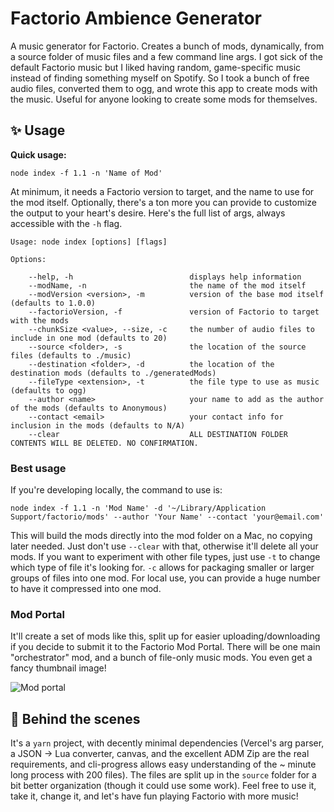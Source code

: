 # Factorio Ambience Generator

A music generator for Factorio. Creates a bunch of mods, dynamically, from a
source folder of music files and a few command line args. I got sick of the
default Factorio music but I liked having random, game-specific music instead of
finding something myself on Spotify. So I took a bunch of free audio files,
converted them to ogg, and wrote this app to create mods with the music. Useful
for anyone looking to create some mods for themselves.

## :sparkles: Usage

**Quick usage:**

```commandline
node index -f 1.1 -n 'Name of Mod'
```

At minimum, it needs a Factorio version to target, and the name to use for the
mod itself. Optionally, there's a ton more you can provide to customize the
output to your heart's desire. Here's the full list of args, always accessible
with the `-h` flag.

```commandline
Usage: node index [options] [flags]

Options:

    --help, -h                          displays help information
    --modName, -n                       the name of the mod itself
    --modVersion <version>, -m          version of the base mod itself (defaults to 1.0.0)
    --factorioVersion, -f               version of Factorio to target with the mods
    --chunkSize <value>, --size, -c     the number of audio files to include in one mod (defaults to 20)
    --source <folder>, -s               the location of the source files (defaults to ./music)
    --destination <folder>, -d          the location of the destination mods (defaults to ./generatedMods)
    --fileType <extension>, -t          the file type to use as music (defaults to ogg)
    --author <name>                     your name to add as the author of the mods (defaults to Anonymous)
    --contact <email>                   your contact info for inclusion in the mods (defaults to N/A)
    --clear                             ALL DESTINATION FOLDER CONTENTS WILL BE DELETED. NO CONFIRMATION.
```

### Best usage

If you're developing locally, the command to use is:

```
node index -f 1.1 -n 'Mod Name' -d '~/Library/Application Support/factorio/mods' --author 'Your Name' --contact 'your@email.com'
```

This will build the mods directly into the mod folder on a Mac, no copying later
needed. Just don't use `--clear` with that, otherwise it'll delete all your
mods. If you want to experiment with other file types, just use `-t` to change
which type of file it's looking for. `-c` allows for packaging smaller or larger
groups of files into one mod. For local use, you can provide a huge number to
have it compressed into one mod.

### Mod Portal

It'll create a set of mods like this, split up for easier uploading/downloading
if you decide to submit it to the Factorio Mod Portal. There will be one main
"orchestrator" mod, and a bunch of file-only music mods. You even get a fancy
thumbnail image!

![Mod portal](https://user-images.githubusercontent.com/982182/108618717-2fac9580-73d5-11eb-89c6-52cfe5484e87.png)

## :hammer: Behind the scenes

It's a `yarn` project, with decently minimal dependencies (Vercel's arg parser,
a JSON -> Lua converter, canvas, and the excellent ADM Zip are the real
requirements, and cli-progress allows easy understanding of the ~ minute long
process with 200 files). The files are split up in the `source` folder for a bit
better organization (though it could use some work). Feel free to use it, take
it, change it, and let's have fun playing Factorio with more music!
